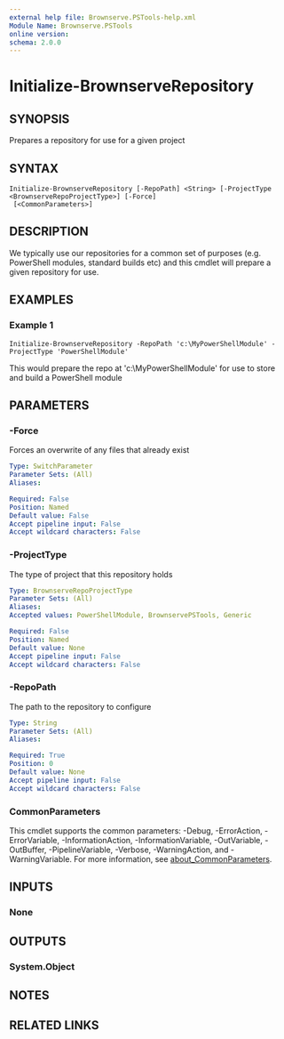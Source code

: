 ```yaml
---
external help file: Brownserve.PSTools-help.xml
Module Name: Brownserve.PSTools
online version:
schema: 2.0.0
---
```


# Initialize-BrownserveRepository

## SYNOPSIS
Prepares a repository for use for a given project

## SYNTAX

```
Initialize-BrownserveRepository [-RepoPath] <String> [-ProjectType <BrownserveRepoProjectType>] [-Force]
 [<CommonParameters>]
```

## DESCRIPTION
We typically use our repositories for a common set of purposes (e.g.
PowerShell modules, standard builds etc) and this cmdlet will prepare a given repository for use.

## EXAMPLES

### Example 1
```
Initialize-BrownserveRepository -RepoPath 'c:\MyPowerShellModule' -ProjectType 'PowerShellModule'
```

This would prepare the repo at 'c:\MyPowerShellModule' for use to store and build a PowerShell module

## PARAMETERS

### -Force
Forces an overwrite of any files that already exist

```yaml
Type: SwitchParameter
Parameter Sets: (All)
Aliases:

Required: False
Position: Named
Default value: False
Accept pipeline input: False
Accept wildcard characters: False
```

### -ProjectType
The type of project that this repository holds

```yaml
Type: BrownserveRepoProjectType
Parameter Sets: (All)
Aliases:
Accepted values: PowerShellModule, BrownservePSTools, Generic

Required: False
Position: Named
Default value: None
Accept pipeline input: False
Accept wildcard characters: False
```

### -RepoPath
The path to the repository to configure

```yaml
Type: String
Parameter Sets: (All)
Aliases:

Required: True
Position: 0
Default value: None
Accept pipeline input: False
Accept wildcard characters: False
```

### CommonParameters
This cmdlet supports the common parameters: -Debug, -ErrorAction, -ErrorVariable, -InformationAction, -InformationVariable, -OutVariable, -OutBuffer, -PipelineVariable, -Verbose, -WarningAction, and -WarningVariable. For more information, see [about_CommonParameters](http://go.microsoft.com/fwlink/?LinkID=113216).

## INPUTS

### None
## OUTPUTS

### System.Object
## NOTES

## RELATED LINKS
